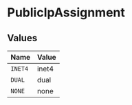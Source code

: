 # PublicIpAssignment


## Values

| Name    | Value   |
| ------- | ------- |
| `INET4` | inet4   |
| `DUAL`  | dual    |
| `NONE`  | none    |